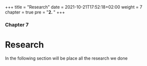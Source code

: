 +++
title = "Research"
date = 2021-10-21T17:52:18+02:00
weight = 7
chapter = true
pre = "<b>2. </b>"
+++

### Chapter 7

# Research

In the following section will be place all the research we done
